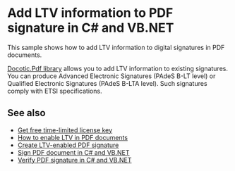 # Add LTV information to PDF signature in C# and VB.NET

This sample shows how to add LTV information to digital signatures in PDF documents.

[Docotic.Pdf library](https://bitmiracle.com/pdf-library/) allows you to add LTV information
to existing signatures. You can produce Advanced Electronic Signatures (PAdeS B-LT level)
or Qualified Electronic Signatures (PAdeS B-LTA level). Such signatures comply with ETSI
specifications.

## See also
* [Get free time-limited license key](https://bitmiracle.com/pdf-library/download)
* [How to enable LTV in PDF documents](https://bitmiracle.com/pdf-library/signatures/ltv)
* [Create LTV-enabled PDF signature](/Samples/Digital%20signatures/CreateLtvSignature)
* [Sign PDF document in C# and VB.NET](https://bitmiracle.com/pdf-library/signatures/sign)
* [Verify PDF signature in C# and VB.NET](https://bitmiracle.com/pdf-library/signatures/verify)